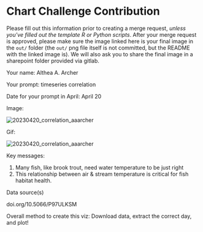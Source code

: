# Chart Challenge Contribution

Please fill out this information prior to creating a merge request, *unless you've filled out the template R or Python scripts*. After your merge request is approved, please make sure the image linked here is your final image in the `out/` folder (the `out/` png file itself is not committed, but the README with the linked image is). We will also ask you to share the final image in a sharepoint folder provided via gitlab.

Your name: Althea A. Archer

Your prompt: timeseries correlation

Date for your prompt in April: April 20

Image:

![20230420_correlation_aaarcher](https://github.com/DOI-USGS/vizlab-chart-challenge-23/assets/54007288/0416ca94-daca-4b29-8b3e-646471b8f729)

Gif:

![20230420_correlation_aaarcher](https://github.com/DOI-USGS/vizlab-chart-challenge-23/assets/54007288/a3e62dd1-9050-4010-99ed-94835be2e6ba)

Key messages: 

1. Many fish, like brook trout, need water temperature to be just right 
2. This relationship between air & stream temperature is critical for fish habitat health.

Data source(s)

doi.org/10.5066/P97ULKSM 

Overall method to create this viz: Download data, extract the correct day, and plot!
